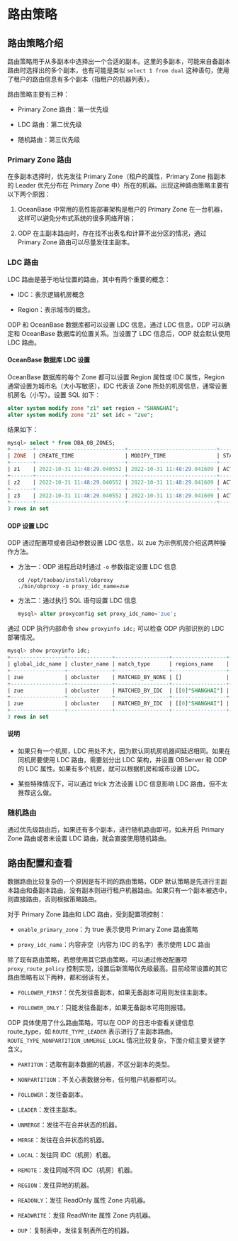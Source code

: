 # 路由策略

## 路由策略介绍

路由策略用于从多副本中选择出一个合适的副本。这里的多副本，可能来自备副本路由时选择出的多个副本，也有可能是类似 `select 1 from dual` 这种语句，使用了租户的路由信息有多个副本（指租户的机器列表）。

路由策略主要有三种：

* Primary Zone 路由：第一优先级

* LDC 路由：第二优先级

* 随机路由：第三优先级

### Primary Zone 路由

在多副本选择时，优先发往 Primary Zone（租户的属性，Primary Zone 指副本的 Leader 优先分布在 Primary Zone 中）所在的机器。出现这种路由策略主要有以下两个原因：

1. OceanBase 中常用的高性能部署架构是租户的 Primary Zone 在一台机器，这样可以避免分布式系统的很多网络开销；

2. ODP 在主副本路由时，存在找不出表名和计算不出分区的情况，通过 Primary Zone 路由可以尽量发往主副本。

### LDC 路由

LDC 路由是基于地址位置的路由，其中有两个重要的概念：

* IDC：表示逻辑机房概念

* Region：表示城市的概念。

ODP 和 OceanBase 数据库都可以设置 LDC 信息。通过 LDC 信息，ODP 可以确定和 OceanBase 数据库的位置关系。当设置了 LDC 信息后，ODP 就会默认使用 LDC 路由。

#### OceanBase 数据库 LDC 设置

OceanBase 数据库的每个 Zone 都可以设置 Region 属性或 IDC 属性，Region 通常设置为城市名（大小写敏感），IDC 代表该 Zone 所处的机房信息，通常设置机房名（小写）。设置 SQL 如下：

```sql
alter system modify zone "z1" set region = "SHANGHAI";
alter system modify zone "z1" set idc = "zue";
```

结果如下：

```sql
mysql> select * from DBA_OB_ZONES;
+-------+----------------------------+----------------------------+--------+-----+----------------+-----------+
| ZONE  | CREATE_TIME                | MODIFY_TIME                | STATUS | IDC | REGION         | TYPE      |
+-------+----------------------------+----------------------------+--------+-----+----------------+-----------+
| z1    | 2022-10-31 11:48:29.040552 | 2022-10-31 11:48:29.041609 | ACTIVE | zue | SHANGHAI       | ReadWrite |
+-------+----------------------------+----------------------------+--------+-----+----------------+-----------+
| z2    | 2022-10-31 11:48:29.040552 | 2022-10-31 11:48:29.041609 | ACTIVE | zue | SHANGHAI       | ReadWrite |
+-------+----------------------------+----------------------------+--------+-----+----------------+-----------+
| z3    | 2022-10-31 11:48:29.040552 | 2022-10-31 11:48:29.041609 | ACTIVE | ztg | HANGZHOU       | ReadOnly  |
+-------+----------------------------+----------------------------+--------+-----+----------------+-----------+
3 rows in set
```

#### ODP 设置 LDC

ODP 通过配置项或者启动参数设置 LDC 信息，以 zue 为示例机房介绍这两种操作方法。

* 方法一：ODP 进程启动时通过 `-o` 参数指定设置 LDC 信息
  
  ```shell
  cd /opt/taobao/install/obproxy
  ./bin/obproxy -o proxy_idc_name=zue
  ```

* 方法二：通过执行 SQL 语句设置 LDC 信息
  
  ```sql
  mysql> alter proxyconfig set proxy_idc_name='zue';
  ```

通过 ODP 执行内部命令 `show proxyinfo idc;` 可以检查 ODP 内部识别的 LDC 部署情况。

```sql
mysql> show proxyinfo idc;
+-----------------+--------------+-----------------+-----------------+--------------------------------------------------------+-------------+--------------------+
| global_idc_name | cluster_name | match_type      | regions_name    | same_idc                                               | same_region | other_region       |
+-----------------+--------------+-----------------+-----------------+--------------------------------------------------------+-------------+--------------------+
| zue             | obcluster    | MATCHED_BY_NONE | []              | [[0]"z1", [1]"z1", [2]"z2", [3]"z2", [4]"z3", [5]"z3"] | []          | []                 |
+-----------------+--------------+-----------------+-----------------+--------------------------------------------------------+-------------+--------------------+
| zue             | obcluster    | MATCHED_BY_IDC  | [[0]"SHANGHAI"] | [[0]"z1", [1]"z1", [2]"z2", [3]"z2"]                   | []          | [[0]"z3", [1]"z3"] |
+-----------------+--------------+-----------------+-----------------+--------------------------------------------------------+-------------+--------------------+
| zue             | obcluster    | MATCHED_BY_IDC  | [[0]"SHANGHAI"] | [[0]"z1", [1]"z1", [2]"z2", [3]"z2"]                   | []          | [[0]"z3", [1]"z3"] |
+-----------------+--------------+-----------------+-----------------+--------------------------------------------------------+-------------+--------------------+
3 rows in set
```

<main id="notice" type='explain'>
  <h4>说明</h4>
  <ul>
  <li>
  <p>如果只有一个机房，LDC 用处不大，因为默认同机房机器间延迟相同。如果在同机房要使用 LDC 路由，需要划分出 LDC 架构，并设置 OBServer 和 ODP 的 LDC 属性。如果有多个机房，就可以根据机房和城市设置 LDC。</p>
  </li>
  <li>
  <p>某些特殊情况下，可以通过 trick 方法设置 LDC 信息影响 LDC 路由，但不太推荐这么做。</p>
  </li>
  </ul>
</main>

### 随机路由

通过优先级路由后，如果还有多个副本，进行随机路由即可。如未开启 Primary Zone 路由或者未设置 LDC 路由，就会直接使用随机路由。

## 路由配置和查看

数据路由比较复杂的一个原因是有不同的路由策略，ODP 默认策略是先进行主副本路由和备副本路由，没有副本则进行租户机器路由。如果只有一个副本被选中，则直接路由，否则根据策略路由。

对于 Primary Zone 路由和 LDC 路由，受到配置项控制：

* `enable_primary_zone`：为 true 表示使用 Primary Zone 路由策略

* `proxy_idc_name`：内容非空（内容为 IDC 的名字）表示使用 LDC 路由

除了现有路由策略，若想使用其它路由策略，可以通过修改配置项 `proxy_route_policy` 控制实现，设置后新策略优先级最高。目前经常设置的其它路由策略有以下两种，都和弱读有关。

* `FOLLOWER_FIRST`：优先发往备副本，如果无备副本可用则发往主副本。

* `FOLLOWER_ONLY`：只能发往备副本，如果无备副本可用则报错。

ODP 具体使用了什么路由策略，可以在 ODP 的日志中查看关键信息 route_type，如 `ROUTE_TYPE_LEADER` 表示进行了主副本路由。`ROUTE_TYPE_NONPARTITION_UNMERGE_LOCAL` 情况比较复杂，下面介绍主要关键字含义。

* `PARTITON`：选取有副本数据的机器，不区分副本的类型。

* `NONPARTITION`：不关心表数据分布，任何租户机器都可以。

* `FOLLOWER`：发往备副本。

* `LEADER`：发往主副本。

* `UNMERGE`：发往不在合并状态的机器。

* `MERGE`：发往在合并状态的机器。

* `LOCAL`：发往同 IDC（机房）机器。

* `REMOTE`：发往同城不同 IDC（机房）机器。

* `REGION`：发往异地的机器。

* `READONLY`：发往 ReadOnly 属性 Zone 内机器。

* `READWRITE`：发往 ReadWrite 属性 Zone 内机器。

* `DUP`：复制表中，发往复制表所在的机器。
